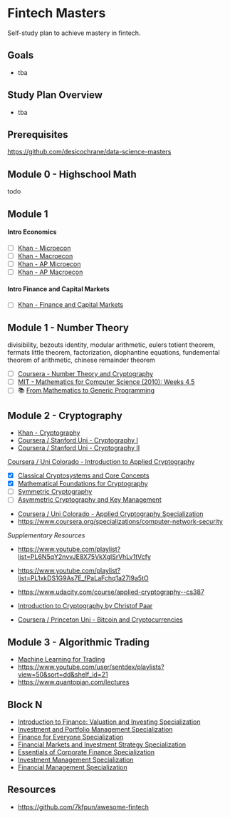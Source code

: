 # Fintech Masters

Self-study plan to achieve mastery in fintech.

## Goals

* tba

## Study Plan Overview

* tba

## Prerequisites

https://github.com/desicochrane/data-science-masters


## Module 0 - Highschool Math
todo


## Module 1

#### Intro Economics
- [ ] [Khan - Microecon](https://www.khanacademy.org/economics-finance-domain/microeconomics)
- [ ] [Khan - Macroecon](https://www.khanacademy.org/economics-finance-domain/macroeconomics)
- [ ] [Khan - AP Microecon](https://www.khanacademy.org/economics-finance-domain/ap-microeconomics)
- [ ] [Khan - AP Macroecon](https://www.khanacademy.org/economics-finance-domain/ap-macroeconomics)

#### Intro Finance and Capital Markets
- [ ] [Khan - Finance and Capital Markets](https://www.khanacademy.org/economics-finance-domain/core-finance)


## Module 1 - Number Theory

divisibility, bezouts identity, modular arithmetic, eulers totient theorem, fermats little theorem, factorization, diophantine equations, fundemental theorem of arithmetic, chinese remainder theorem

- [ ] [Coursera - Number Theory and Cryptography](https://www.coursera.org/learn/number-theory-cryptography)
- [ ] [MIT - Mathematics for Computer Science (2010): Weeks 4,5](https://ocw.mit.edu/courses/electrical-engineering-and-computer-science/6-042j-mathematics-for-computer-science-fall-2010/)
- [ ] 📚 [From Mathematics to Generic Programming](https://www.amazon.com/Mathematics-Generic-Programming-Alexander-Stepanov/dp/0321942043)

## Module 2 - Cryptography
* [Khan - Cryptography](https://www.khanacademy.org/computing/computer-science/cryptography)
* [Coursera / Stanford Uni - Cryptography I](https://www.coursera.org/learn/crypto)
* [Coursera / Stanford Uni - Cryptography II](https://www.coursera.org/learn/crypto2)


[Coursera / Uni Colorado - Introduction to Applied Cryptography](https://www.coursera.org/specializations/introduction-applied-cryptography)

- [X] [Classical Cryptosystems and Core Concepts](https://www.coursera.org/learn/classical-cryptosystems)
- [X] [Mathematical Foundations for Cryptography](https://www.coursera.org/learn/mathematical-foundations-cryptography)
- [ ] [Symmetric Cryptography](https://www.coursera.org/learn/symmetric-crypto)
- [ ] [Asymmetric Cryptography and Key Management](https://www.coursera.org/learn/asymmetric-crypto)

* [Coursera / Uni Colorado - Applied Cryptography Specialization](https://www.coursera.org/specializations/applied-crypto)
* https://www.coursera.org/specializations/computer-network-security

*Supplementary Resources*
* https://www.youtube.com/playlist?list=PL6N5qY2nvvJE8X75VkXglSrVhLv1tVcfy
* https://www.youtube.com/playlist?list=PL1xkDS1G9As7E_fPaLaFchq1a27I9a5tO
* https://www.udacity.com/course/applied-cryptography--cs387
* [Introduction to Cryptography by Christof Paar](https://www.youtube.com/channel/UC1usFRN4LCMcfIV7UjHNuQg/videos)

* [Coursera / Princeton Uni - Bitcoin and Cryptocurrencies](https://www.coursera.org/learn/cryptocurrency)


## Module 3 - Algorithmic Trading

* [Machine Learning for Trading](https://www.udacity.com/course/machine-learning-for-trading--ud501)
* https://www.youtube.com/user/sentdex/playlists?view=50&sort=dd&shelf_id=21
* https://www.quantopian.com/lectures

## Block N


* [Introduction to Finance: Valuation and Investing Specialization](https://www.coursera.org/specializations/valuation-investment)
* [Investment and Portfolio Management Specialization](https://www.coursera.org/specializations/investment-portolio-management)
* [Finance for Everyone Specialization](https://www.coursera.org/specializations/finance-for-everyone)
* [Financial Markets and Investment Strategy Specialization](https://www.coursera.org/specializations/investment-strategy)
* [Essentials of Corporate Finance Specialization](https://www.coursera.org/specializations/learn-finance)
* [Investment Management Specialization](https://www.coursera.org/specializations/investment-management)
* [Financial Management Specialization](https://www.coursera.org/specializations/financial-management)



## Resources

* https://github.com/7kfpun/awesome-fintech
